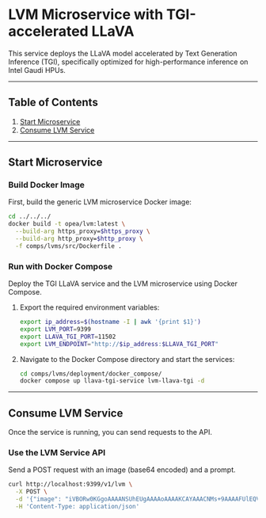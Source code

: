 # LVM Microservice with TGI-accelerated LLaVA

This service deploys the LLaVA model accelerated by Text Generation Inference (TGI), specifically optimized for high-performance inference on Intel Gaudi HPUs.

---

## Table of Contents

1. [Start Microservice](#start-microservice)
2. [Consume LVM Service](#consume-lvm-service)

---

## Start Microservice

### Build Docker Image

First, build the generic LVM microservice Docker image:

```bash
cd ../../../
docker build -t opea/lvm:latest \
  --build-arg https_proxy=$https_proxy \
  --build-arg http_proxy=$http_proxy \
  -f comps/lvms/src/Dockerfile .
```

### Run with Docker Compose

Deploy the TGI LLaVA service and the LVM microservice using Docker Compose.

1.  Export the required environment variables:

    ```bash
    export ip_address=$(hostname -I | awk '{print $1}')
    export LVM_PORT=9399
    export LLAVA_TGI_PORT=11502
    export LVM_ENDPOINT="http://$ip_address:$LLAVA_TGI_PORT"
    ```

2.  Navigate to the Docker Compose directory and start the services:
    ```bash
    cd comps/lvms/deployment/docker_compose/
    docker compose up llava-tgi-service lvm-llava-tgi -d
    ```

---

## Consume LVM Service

Once the service is running, you can send requests to the API.

### Use the LVM Service API

Send a POST request with an image (base64 encoded) and a prompt.

```bash
curl http://localhost:9399/v1/lvm \
  -X POST \
  -d '{"image": "iVBORw0KGgoAAAANSUhEUgAAAAoAAAAKCAYAAACNMs+9AAAAFUlEQVR42mP8/5+hnoEIwDiqkL4KAcT9GO0U4BxoAAAAAElFTkSuQmCC", "prompt":"What is this?"}' \
  -H 'Content-Type: application/json'
```
